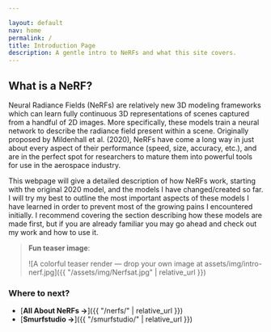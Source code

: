 ```yaml
---

layout: default
nav: home
permalink: /
title: Introduction Page
description: A gentle intro to NeRFs and what this site covers.
---
```


## What is a NeRF?

Neural Radiance Fields (NeRFs) are relatively new 3D modeling frameworks which can learn fully continuous 3D representations of scenes captured from a handful of 2D images. More specifically, these models train a neural network to describe the radiance field present within a scene. Originally proposed by Mildenhall et al. (2020), NeRFs have come a long way in just about every aspect of their performance (speed, size, accuracy, etc.), and are in the perfect spot for researchers to mature them into powerful tools for use in the aerospace industry.

This webpage will give a detailed description of how NeRFs work, starting with the original 2020 model, and the models I have changed/created so far. I will try my best to outline the most important aspects of these models I have learned in order to prevent most of the growing pains I encountered initially. I recommend covering the section describing how these models are made first, but if you are already familiar you may go ahead and check out my work and how to use it.

> **Fun teaser image**:
>
> ![A colorful teaser render — drop your own image at assets/img/intro-nerf.jpg]({{ "/assets/img/Nerfsat.jpg" | relative_url }})

### Where to next?

- [**All About NeRFs →**]({{ "/nerfs/" | relative_url }})
- [**Smurfstudio →**]({{ "/smurfstudio/" | relative_url }})